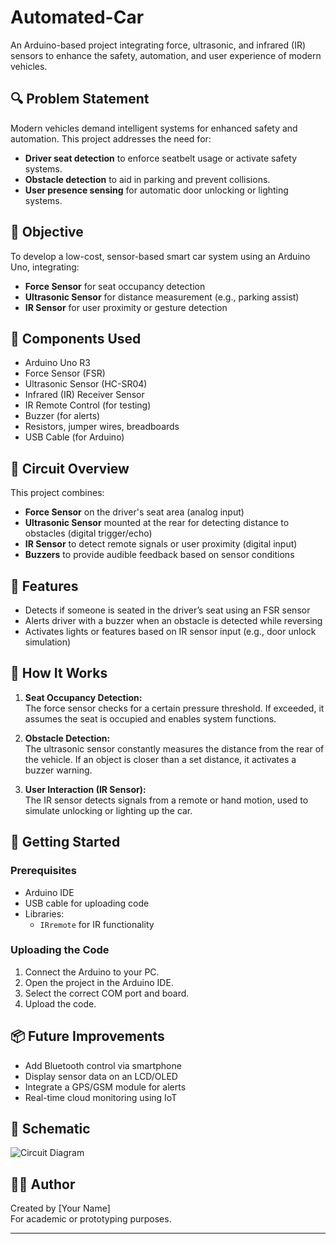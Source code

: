 # Automated-Car
An Arduino-based project integrating force, ultrasonic, and infrared (IR) sensors to enhance the safety, automation, and user experience of modern vehicles.

## 🔍 Problem Statement

Modern vehicles demand intelligent systems for enhanced safety and automation. This project addresses the need for:
- **Driver seat detection** to enforce seatbelt usage or activate safety systems.
- **Obstacle detection** to aid in parking and prevent collisions.
- **User presence sensing** for automatic door unlocking or lighting systems.

## 🎯 Objective

To develop a low-cost, sensor-based smart car system using an Arduino Uno, integrating:
- **Force Sensor** for seat occupancy detection
- **Ultrasonic Sensor** for distance measurement (e.g., parking assist)
- **IR Sensor** for user proximity or gesture detection

## 🧰 Components Used

- Arduino Uno R3
- Force Sensor (FSR)
- Ultrasonic Sensor (HC-SR04)
- Infrared (IR) Receiver Sensor
- IR Remote Control (for testing)
- Buzzer (for alerts)
- Resistors, jumper wires, breadboards
- USB Cable (for Arduino)

## 🔌 Circuit Overview

This project combines:
- **Force Sensor** on the driver's seat area (analog input)
- **Ultrasonic Sensor** mounted at the rear for detecting distance to obstacles (digital trigger/echo)
- **IR Sensor** to detect remote signals or user proximity (digital input)
- **Buzzers** to provide audible feedback based on sensor conditions

## 📐 Features

- Detects if someone is seated in the driver’s seat using an FSR sensor
- Alerts driver with a buzzer when an obstacle is detected while reversing
- Activates lights or features based on IR sensor input (e.g., door unlock simulation)

## 🧠 How It Works

1. **Seat Occupancy Detection:**  
   The force sensor checks for a certain pressure threshold. If exceeded, it assumes the seat is occupied and enables system functions.

2. **Obstacle Detection:**  
   The ultrasonic sensor constantly measures the distance from the rear of the vehicle. If an object is closer than a set distance, it activates a buzzer warning.

3. **User Interaction (IR Sensor):**  
   The IR sensor detects signals from a remote or hand motion, used to simulate unlocking or lighting up the car.

## 🚀 Getting Started

### Prerequisites

- Arduino IDE
- USB cable for uploading code
- Libraries:
  - `IRremote` for IR functionality

### Uploading the Code

1. Connect the Arduino to your PC.
2. Open the project in the Arduino IDE.
3. Select the correct COM port and board.
4. Upload the code.

## 📦 Future Improvements

- Add Bluetooth control via smartphone
- Display sensor data on an LCD/OLED
- Integrate a GPS/GSM module for alerts
- Real-time cloud monitoring using IoT

## 📸 Schematic

![Circuit Diagram](insert-circuit-image-url-here)

## 👨‍💻 Author

Created by [Your Name]  
For academic or prototyping purposes.

---

